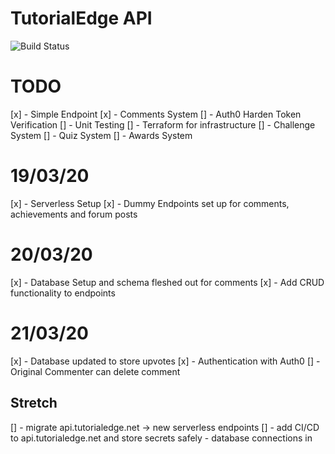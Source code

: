TutorialEdge API
==================

![Build Status](https://travis-ci.org/elliotforbes/api.tutorialedge.net.svg?branch=master)

# TODO

[x] - Simple Endpoint
[x] - Comments System
[] - Auth0 Harden Token Verification
[] - Unit Testing
[] - Terraform for infrastructure
[] - Challenge System
[] - Quiz System
[] - Awards System

# 19/03/20

[x] - Serverless Setup
[x] - Dummy Endpoints set up for comments, achievements and forum posts

# 20/03/20

[x] - Database Setup and schema fleshed out for comments
[x] - Add CRUD functionality to endpoints

# 21/03/20

[x] - Database updated to store upvotes
[x] - Authentication with Auth0
[] - Original Commenter can delete comment

## Stretch

[] - migrate api.tutorialedge.net -> new serverless endpoints 
[] - add CI/CD to api.tutorialedge.net and store secrets safely - database connections in 